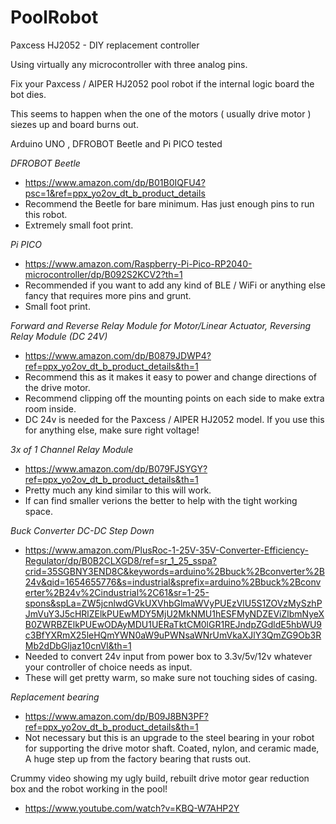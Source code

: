 # PoolRobot
Paxcess HJ2052 - DIY replacement controller

Using virtually any microcontroller with three analog pins.

Fix your Paxcess / AIPER HJ2052 pool robot if the internal logic board the bot dies.

This seems to happen when the one of the motors ( usually drive motor ) siezes up and board burns out.

Arduino UNO , DFROBOT Beetle and Pi PICO tested 

*DFROBOT Beetle*
- https://www.amazon.com/dp/B01B0IQFU4?psc=1&ref=ppx_yo2ov_dt_b_product_details
- Recommend the Beetle for bare minimum. Has just enough pins to run this robot.
- Extremely small foot print.

*Pi PICO*
- https://www.amazon.com/Raspberry-Pi-Pico-RP2040-microcontroller/dp/B092S2KCV2?th=1
- Recommended if you want to add any kind of BLE / WiFi or anything else fancy that requires more pins and grunt.
- Small foot print.

*Forward and Reverse Relay Module for Motor/Linear Actuator, Reversing Relay Module (DC 24V)*
- https://www.amazon.com/dp/B0879JDWP4?ref=ppx_yo2ov_dt_b_product_details&th=1
- Recommend this as it makes it easy to power and change directions of the drive motor.
- Recommend clipping off the mounting points on each side to make extra room inside.
- DC 24v is needed for the Paxcess / AIPER HJ2052 model. If you use this for anything else, make sure right voltage!

*3x of 1 Channel Relay Module*
- https://www.amazon.com/dp/B079FJSYGY?ref=ppx_yo2ov_dt_b_product_details&th=1
- Pretty much any kind similar to this will work. 
- If can find smaller verions the better to help with the tight working space.

*Buck Converter DC-DC Step Down*
- https://www.amazon.com/PlusRoc-1-25V-35V-Converter-Efficiency-Regulator/dp/B0B2CLXGD8/ref=sr_1_25_sspa?crid=35SGBNY3END8C&keywords=arduino%2Bbuck%2Bconverter%2B24v&qid=1654655776&s=industrial&sprefix=arduino%2Bbuck%2Bconverter%2B24v%2Cindustrial%2C61&sr=1-25-spons&spLa=ZW5jcnlwdGVkUXVhbGlmaWVyPUEzVlU5S1ZOVzMySzhPJmVuY3J5cHRlZElkPUEwMDY5MjU2MkNMU1hESFMyNDZEViZlbmNyeXB0ZWRBZElkPUEwODAyMDU1UERaTktCM0lGR1REJndpZGdldE5hbWU9c3BfYXRmX25leHQmYWN0aW9uPWNsaWNrUmVkaXJlY3QmZG9Ob3RMb2dDbGljaz10cnVl&th=1
- Needed to convert 24v input from power box to 3.3v/5v/12v whatever your controller of choice needs as input.
- These will get pretty warm, so make sure not touching sides of casing.

*Replacement bearing*
- https://www.amazon.com/dp/B09J8BN3PF?ref=ppx_yo2ov_dt_b_product_details&th=1
- Not necessary but this is an upgrade to the steel bearing in your robot for supporting the drive motor shaft. Coated, nylon, and ceramic made, A huge step up from the factory bearing that rusts out.

Crummy video showing my ugly build, rebuilt drive motor gear reduction box and the robot working in the pool!
- https://www.youtube.com/watch?v=KBQ-W7AHP2Y

